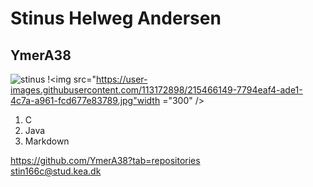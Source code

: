 # Stinus Helweg Andersen
## YmerA38
![stinus](https://user-images.githubusercontent.com/113172898/215466149-7794eaf4-ade1-4c7a-a961-fcd677e83789.jpg)
!<img src="https://user-images.githubusercontent.com/113172898/215466149-7794eaf4-ade1-4c7a-a961-fcd677e83789.jpg"width ="300" />
1. C
2. Java
3. Markdown 


https://github.com/YmerA38?tab=repositories \
stin166c@stud.kea.dk
